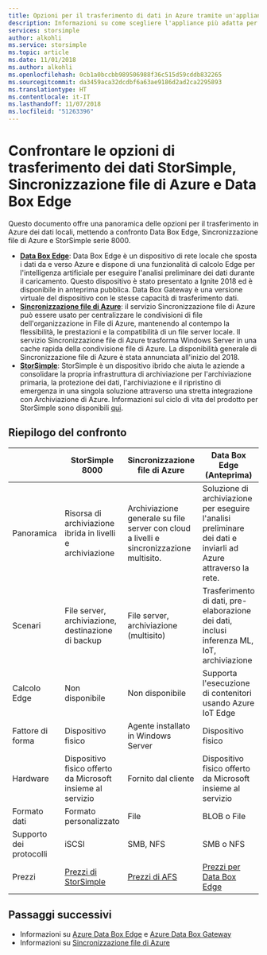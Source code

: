 ```yaml
---
title: Opzioni per il trasferimento di dati in Azure tramite un'appliance | Microsoft Docs
description: Informazioni su come scegliere l'appliance più adatta per trasferire i dati in Azure
services: storsimple
author: alkohli
ms.service: storsimple
ms.topic: article
ms.date: 11/01/2018
ms.author: alkohli
ms.openlocfilehash: 0cb1a0bccbb989506988f36c515d59cddb832265
ms.sourcegitcommit: da3459aca32dcdbf6a63ae9186d2ad2ca2295893
ms.translationtype: HT
ms.contentlocale: it-IT
ms.lasthandoff: 11/07/2018
ms.locfileid: "51263396"
---
```

# <a name="compare-storsimple-with-azure-file-sync-and-data-box-edge-data-transfer-options"></a>Confrontare le opzioni di trasferimento dei dati StorSimple, Sincronizzazione file di Azure e Data Box Edge 
 
Questo documento offre una panoramica delle opzioni per il trasferimento in Azure dei dati locali, mettendo a confronto Data Box Edge, Sincronizzazione file di Azure e StorSimple serie 8000.

- **[Data Box Edge](/azure/databox-online/data-box-edge-overview.md)**: Data Box Edge è un dispositivo di rete locale che sposta i dati da e verso Azure e dispone di una funzionalità di calcolo Edge per l'intelligenza artificiale per eseguire l'analisi preliminare dei dati durante il caricamento. Questo dispositivo è stato presentato a Ignite 2018 ed è disponibile in anteprima pubblica. Data Box Gateway è una versione virtuale del dispositivo con le stesse capacità di trasferimento dati.
- **[Sincronizzazione file di Azure](/azure/storage/files/storage-sync-files-deployment-guide.md)**: il servizio Sincronizzazione file di Azure può essere usato per centralizzare le condivisioni di file dell'organizzazione in File di Azure, mantenendo al contempo la flessibilità, le prestazioni e la compatibilità di un file server locale. Il servizio Sincronizzazione file di Azure trasforma Windows Server in una cache rapida della condivisione file di Azure. La disponibilità generale di Sincronizzazione file di Azure è stata annunciata all'inizio del 2018.
- **[StorSimple](/azure/storsimple/storsimple-overview.md)**: StorSimple è un dispositivo ibrido che aiuta le aziende a consolidare la propria infrastruttura di archiviazione per l'archiviazione primaria, la protezione dei dati, l'archiviazione e il ripristino di emergenza in una singola soluzione attraverso una stretta integrazione con Archiviazione di Azure. Informazioni sul ciclo di vita del prodotto per StorSimple sono disponibili [qui](https://support.microsoft.com/lifecycle/search?alpha=Azure%20StorSimple%208000%20Series).

## <a name="comparison-summary"></a>Riepilogo del confronto

|                           |StorSimple 8000   |Sincronizzazione file di Azure   |Data Box Edge (Anteprima)           |
|---------------------------|----------------------------------------|-------------------------------|-----------------------------------------|
|Panoramica         |Risorsa di archiviazione ibrida in livelli e archiviazione|Archiviazione generale su file server con cloud a livelli e sincronizzazione multisito.  |Soluzione di archiviazione per eseguire l'analisi preliminare dei dati e inviarli ad Azure attraverso la rete.        |
|Scenari        |File server, archiviazione, destinazione di backup |File server, archiviazione (multisito)   |Trasferimento di dati, pre-elaborazione dei dati, inclusi inferenza ML, IoT, archiviazione    |
|Calcolo Edge     |Non disponibile |Non disponibile |Supporta l'esecuzione di contenitori usando Azure IoT Edge    |
|Fattore di forma      |Dispositivo fisico   |Agente installato in Windows Server |Dispositivo fisico   |
|Hardware         |Dispositivo fisico offerto da Microsoft insieme al servizio | Fornito dal cliente |Dispositivo fisico offerto da Microsoft insieme al servizio  |
|Formato dati      |Formato personalizzato   |File         |BLOB o File    |
|Supporto dei protocolli |iSCSI          |SMB, NFS    | SMB o NFS      |
|Prezzi          |[Prezzi di StorSimple](https://azure.microsoft.com/pricing/details/storsimple/) |[Prezzi di AFS](https://azure.microsoft.com/pricing/details/storage/files/)  |[Prezzi per Data Box Edge](https://azure.microsoft.com/pricing/details/storage/databox/edge/)  |

## <a name="next-steps"></a>Passaggi successivi

- Informazioni su [Azure Data Box Edge](/azure/databox-online/data-box-edge-overview.md) e [Azure Data Box Gateway](/azure/databox-online/data-box-gateway-overview.md)
- Informazioni su [Sincronizzazione file di Azure](/azure/storage/files/storage-sync-files-deployment-guide.md)
